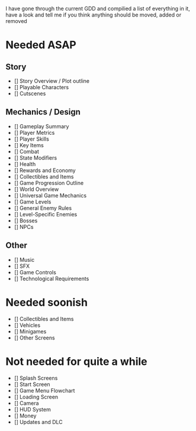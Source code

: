 I have gone through the current GDD and compilied a list of everything in it, have a look and tell me if you think anything should be moved, added or removed

# __Needed ASAP__
## Story
- [] Story Overview / Plot outline
- [] Playable Characters
- [] Cutscenes
## Mechanics / Design
- [] Gameplay Summary
- [] Player Metrics
- [] Player Skills
- [] Key Items
- [] Combat
- [] State Modifiers
- [] Health
- [] Rewards and Economy
- [] Collectibles and Items
- [] Game Progression Outline
- [] World Overview
- [] Universal Game Mechanics
- [] Game Levels
- [] General Enemy Rules
- [] Level-Specific Enemies
- [] Bosses
- [] NPCs
## Other
- [] Music
- [] SFX
- [] Game Controls
- [] Technological Requirements
# __Needed soonish__
- [] Collectibles and Items
- [] Vehicles
- [] Minigames
- [] Other Screens
# __Not needed for quite a while__
- [] Splash Screens
- [] Start Screen
- [] Game Menu Flowchart
- [] Loading Screen
- [] Camera
- [] HUD System
- [] Money
- [] Updates and DLC
